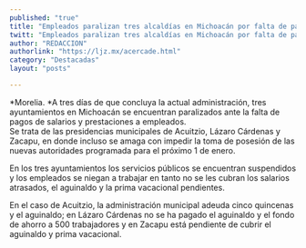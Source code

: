 ```yaml
---
published: "true"
title: "Empleados paralizan tres alcaldías en Michoacán por falta de pago"
twitt: "Empleados paralizan tres alcaldías en Michoacán por falta de pago"
author: "REDACCION"
authorlink: "https://ljz.mx/acercade.html"
category: "Destacadas"
layout: "posts"

---
```




*Morelia. *A tres días de que concluya la actual administración, tres ayuntamientos en Michoacán se encuentran paralizados ante la falta de pagos de salarios y prestaciones a empleados.  
  Se trata de las presidencias municipales de Acuitzio, Lázaro Cárdenas y Zacapu, en donde incluso se amaga con impedir la toma de posesión de las nuevas autoridades programada para el próximo 1 de enero.



  En los tres ayuntamientos los servicios públicos se encuentran suspendidos y los empleados se niegan a trabajar en tanto no se les cubran los salarios atrasados, el aguinaldo y la prima vacacional pendientes.



  En el caso de Acuitzio, la administración municipal adeuda cinco quincenas y el aguinaldo; en Lázaro Cárdenas no se ha pagado el aguinaldo y el fondo de ahorro a 500 trabajadores y en Zacapu está pendiente de cubrir el aguinaldo y prima vacacional.

